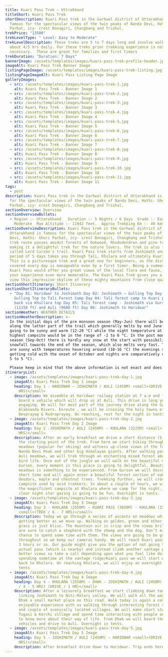 ```yaml
---
title: Kuari Pass Trek – Uttrakhand
titleShort: Kuari Pass Trek
shortDescription: Kuari Pass trek in the Garhwal district of Uttarakhand is
  famous for the spectacular views of the twin peaks of Nanda Devi, Hathi- Ghori
  Parbat, icy- crest Donagiri, Changbang and Trishul.
trekPrice: "13500"
trekLevelType: " Level: Easy to Moderate"
trekLevelDescription: These treks are 5 to 7 days long and involve walking for
  about 4/5 hrs daily. For these treks prior trekking experience is not
  necessary.  These are great for families and first timers
trekDuration: "Duration: 7 Days"
bannerImage: /assets/templates/images/kuari-pass-trek-profile-header.jpg
imageAlt: Kuari Pass Trek Banner Image
listingPageImage: /assets/templates/images/kuari-pass-trek-listing.jpg
listingPageImageAlt: Kuari Pass Listing Page Image
galleryImages:
  - src: /assets/templates/images/kuari-pass-trek-1.jpg
    alt: Kuari Pass Trek - Banner Image 1
  - src: /assets/templates/images/kuari-pass-trek-2.jpg
    alt: Kuari Pass Trek - Banner Image 2
  - src: /assets/templates/images/kuari-pass-trek-3.jpg
    alt: Kuari Pass Trek - Banner Image 3
  - src: /assets/templates/images/kuari-pass-trek-4.jpg
    alt: Kuari Pass Trek - Banner Image 4
  - src: /assets/templates/images/kuari-pass-trek-5.jpg
    alt: Kuari Pass Trek - Banner Image 5
  - src: /assets/templates/images/kuari-pass-trek-6.jpg
    alt: Kuari Pass Trek - Banner Image 6
  - src: /assets/templates/images/kuari-pass-trek-7.jpg
    alt: Kuari Pass Trek - Banner Image 7
  - src: /assets/templates/images/kuari-pass-trek-8.jpg
    alt: Kuari Pass Trek - Banner Image 8
  - src: /assets/templates/images/kuari-pass-trek-9.jpg
    alt: Kuari Pass Trek - Banner Image 9
  - src: /assets/templates/images/kuari-pass-trek-10.jpg
    alt: Kuari Pass Trek - Banner Image 10
  - src: /assets/templates/images/kuari-pass-trek-11.jpg
    alt: Kuari Pass Trek - Banner Image 11
tags:
  - post
description: Kuari Pass trek in the Garhwal district of Uttarakhand is famous
  for the spectacular views of the twin peaks of Nanda Devi, Hathi- Ghori
  Parbat, icy- crest Donagiri, Changbang and Trishul.
sectionOverview: Overview
sectionOverviewBullets:
  - Region :- Uttarakhand   Duration :- 5 Nights / 6 Days  Grade :- Easy To
    Moderate  Max Altitude :- 11942 feet.  Approx Trekking Km :- 49 kms.
sectionOverviewDescription: Kuari Pass trek in the Garhwal district of
  Uttarakhand is famous for the spectacular views of the twin peaks of Nanda
  Devi, Hathi- Ghori Parbat, icy- crest Donagiri, Changbang and Trishul. The
  trek route passes amidst forests of Oakwood, Rhododendron and pine trees,
  making it a delightful trek for the nature lovers. The trek is also fondly
  called Lord Curzon's trail. Kuari Pass trek starts from Joshimath and over a
  period of 5 days takes you through Tali, Khulara and ultimately Kuari Pass.
  This is a picturesque trek and a great one for beginners, as the distance
  covered every day is manageable even by a first timer. Being a summer trek,
  Kuari Pass would offer you great views of the local flora and fauna, making
  your experience even more memorable. The Kuari Pass Trek gives you a chance to
  view this impressive skyline of these mighty mountains from close quarters.
sectionShortItinerary: Short Itinerary
sectionShortItineraryBullets:
  - "Day 01: Haridwar to Joshimath Day 02: Joshimath – Gulling Top Day 03:
    Gulling Top to Tali Forest Camp Day 04: Tali forest camp to Kuari pass and
    back via Khullara top Day 05: Tali forest camp - Joshimath via Gurson bugyal
    (11150 ft) and Auli (9680 ft) Day 06: Joshimath to Haridwar"
sectionWeather: WEATHER DETAILS
sectionWeatherDescription: >-
  In the initial days of the pre monsoon season (May-Jun) there will be snow
  along the latter part of the trail which generally melts by end June. Days are
  going to be sunny and warm (12-20 °C) while the night temperature at the
  highest campsite would be in the range of -2 to 6 °C. In the post monsoon
  season (Sep-Oct) there is hardly any snow at the start with possibility of
  snowfall towards the end of the season, which also melts very fast. The days
  are sunny with temperatures hovering around (10-16 °C) the evenings start
  getting cold with the onset of October and nights are comparatively colder (-
  5 to 5 °C).

  Please keep in mind that the above information is not exact and does not account for sudden changes. Whatever the temperatures and conditions rest assured we will be prepared to handle it with ease as we use equipment of very high specifications.
itineraryList:
  - image: /assets/templates/images/kuari-pass-trek-day-1.jpg
    imageAlt: Kuari Pass Trek Day 1 image
    heading: Day 1 - HARIDWAR – JOSHIMATH / AULI (2450M) <small>(DRIVE / 8 - 9
      HRS)</small>
    description: We assemble at Haridwar railway station at 7 a.m and from there
      board a vehicle which will drop us at Auli. This drive is long yet
      engaging. We will for most part of the journey drive along the Ganga &
      Alaknanda Rivers. Enroute , we will be crossing the holy towns of
      Devprayag & Rudraprayag. On reaching, rest for the night in tents.
  - image: /assets/templates/images/kuari-pass-trek-day-2.jpg
    imageAlt: Kuari Pass Trek Day 2 Image
    heading: Day 2 -JOSHIMATH / AULI (2450M) – KHULARA (3225M) <small>(TREK / 6
      HRS)</small>
    description: After an early breakfast we drive a short distance (5 kms) to reach
      the starting point of the trek. From here we start hiking through the Auli
      meadows (popular for skiing) and witness up-close views of the famous
      Nanda Devi Peak and other big Himalayan giants. After walking past the
      Auli meadows, we will trek through an enchanting mixed forest abundant in
      bird life. Once out of the jungle we will walk on the beautiful meadows of
      Gurson, every moment in this place is going to delightful. Beauty of these
      meadows is something to be experienced. From Gurson we will descend for a
      short time and will again enter a beautiful forest section of oaks,
      deodars, maple and chestnut trees. Trekking further, we will cross Tali, a
      campsite used by avid trekkers. In about a couple of hours, we will reach
      the magnificent campsite at Khulara where we camp for the night. If it's a
      clear night star gazing is going to be fun. Overnight in tents.
  - image: /assets/templates/images/kuari-pass-trek-day-3.jpg
    imageAlt: Kuari Pass Trek Day 3 Image
    heading: Day 3 - KHULARA (2550M) – KUARI PASS (3650M) - KHULARA (2550M)
      <small>(TREK / 6 - 7 HRS)</small>
    description: Today we go through a series of ascents on meadows which keep on
      getting better as we move up. Walking on golden, green and other hues of
      grass is just bliss. The mountain air is crisp and the views brilliant! We
      are sure to catch a shepherd with the sheep and the dog. Don’t miss a
      chance to spend some time with them. The views are going to be great
      throughout so we keep our cameras handy. We will reach Kuari pass in about
      3 hours or so. Our guide might give you the option of not going to the
      actual pass (which is nearby) and instead climb another vantage point with
      better views so take a call depending upon what you feel like doing. After
      spending sometime at the vantage ridge/Kuari pass we will start walking
      back to Khulara. On reaching Khulara, we will enjoy an overnight stay in
      tents
  - image: /assets/templates/images/kuari-pass-trek-day-4.jpg
    imageAlt: Kuari Pass Trek Day 4 Image
    heading: Day 4 - KHULARA (2550M) – DHAK - JOSHIMATH / AULI (2450M) <small>(TREK
      / 4 - 5 HRS) (DRIVE / 1 HR)</small>
    description: After a leisurely breakfast we start climbing down towards the road
      linking Joshimath to Niti-Malari valley. We will walk all the way down to
      Dhak a small market place on this road. Walk today is again a completely
      enjoyable experience with us walking through interesting forest sections
      and couple of scenically located villages. We will make short stops at
      Tugasi & Karchi village and spend time interacting with people and getting
      to know more about their way of life. From Dhak we will board the waiting
      vehicles and drive to Auli. Overnight in tents.
  - image: /assets/templates/images/kuari-pass-trek-day-5.jpg
    imageAlt: Kuari Pass Trek Day 5 Image
    heading: Day 5 - JOSHIMATH / AULI (2450M) – HARIDWAR <small>(DRIVE / 8 - 9
      HRS)</small>
    description: After breakfast drive down to Haridwar. Trip ends here
---
```

